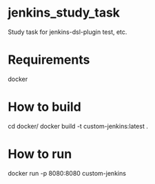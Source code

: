 # jenkins_study_task
Study task for jenkins-dsl-plugin test, etc.

# Requirements
docker


# How to build

cd docker/
docker build -t custom-jenkins:latest .

# How to run

docker run -p 8080:8080 custom-jenkins
